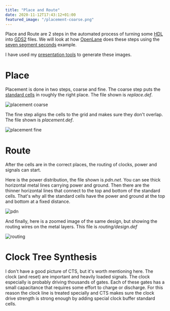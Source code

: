 ```yaml
---
title: "Place and Route"
date: 2020-11-12T17:43:12+01:00
featured_image: "/placement-coarse.png"
---
```


Place and Route are 2 steps in the automated process of turning some [HDL](/terminology/hdl) into [GDS2](/terminology/gds2) files.
We will look at how [OpenLane](/terminology/openlane) does these steps using the [seven segment seconds](https://github.com/mattvenn/seven-segment-seconds) example.

I have used my [presentation tools](https://github.com/mattvenn/remoticon-presentation-tools) to generate these images.

# Place

Placement is done in two steps, coarse and fine. The coarse step puts the [standard cells](/terminology/standardcell) in roughly the right place.
The file shown is _replace.def_.

![placement coarse](/placement-coarse.png)

The fine step aligns the cells to the grid and makes sure they don't overlap.
The file shown is _placement.def_.

![placement fine](/placement-fine.png)

# Route

After the cells are in the correct places, the routing of clocks, power and signals can start.

Here is the power distribution, the file shown is _pdn.net_. You can see thick horizontal metal lines carrying power and ground. Then there are the thinner horizontal lines
that connect to the top and bottom of the standard cells. That's why all the standard cells have the power and ground at the top and bottom at a fixed distance.

![pdn](/pdn.png)

And finally, here is a zoomed image of the same design, but showing the routing wires on the metal layers. This file is _routing/design.def_

![routing](/routing.png)

# Clock Tree Synthesis

I don't have a good picture of CTS, but it's worth mentioning here. The clock (and reset) are important and heavily loaded signals. 
The clock especially is probably driving thousands of gates. Each of these gates has a small capacitance that requires some effort to charge or discharge.
For this reason the clock line is treated specially and CTS makes sure the clock drive strength is strong enough by adding special clock buffer standard cells.
